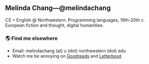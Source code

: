 ## Melinda Chang&mdash;@melindachang

CS + English @ Northwestern. Programming languages, 19th-20th c. European fiction and thought, digital humanities.

### 🌎 Find me elsewhere
- Email: melindachang (at) u (dot) northwestern (dot) edu
- Watch me be annoying on [Goodreads](https://www.goodreads.com/user/show/124375846-melinda-chang) and [Letterboxd](https://letterboxd.com/girldialectics/)
